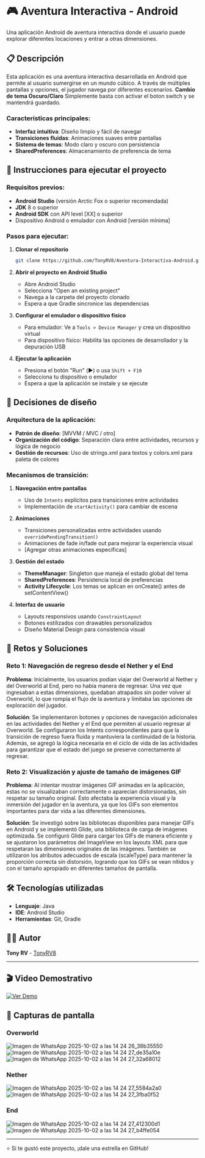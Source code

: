 # 🎮 Aventura Interactiva - Android

Una aplicación Android de aventura interactiva donde el usuario puede explorar diferentes locaciones y entrar a otras dimensiones.

## 📋 Descripción

Esta aplicación es una aventura interactiva desarrollada en Android que permite al usuario sumergirse en un mundo cúbico. A través de múltiples pantallas y opciones, el jugador navega por diferentes escenarios.
**Cambio de tema Oscuro/Claro** Simplemente basta con activar el boton switch y se mantendrá guardado.

### Características principales:
- **Interfaz intuitiva**: Diseño limpio y fácil de navegar
- **Transiciones fluidas**: Animaciones suaves entre pantallas
- **Sistema de temas**: Modo claro y oscuro con persistencia
- **SharedPreferences**: Almacenamiento de preferencia de tema

## 🚀 Instrucciones para ejecutar el proyecto

### Requisitos previos:
- **Android Studio** (versión Arctic Fox o superior recomendada)
- **JDK** 8 o superior
- **Android SDK** con API level [XX] o superior
- Dispositivo Android o emulador con Android [versión mínima]

### Pasos para ejecutar:

1. **Clonar el repositorio**
   ```bash
   git clone https://github.com/TonyRV8/Aventura-Interactiva-Android.git
   ```

2. **Abrir el proyecto en Android Studio**
   - Abre Android Studio
   - Selecciona "Open an existing project"
   - Navega a la carpeta del proyecto clonado
   - Espera a que Gradle sincronice las dependencias

3. **Configurar el emulador o dispositivo físico**
   - Para emulador: Ve a `Tools > Device Manager` y crea un dispositivo virtual
   - Para dispositivo físico: Habilita las opciones de desarrollador y la depuración USB

4. **Ejecutar la aplicación**
   - Presiona el botón "Run" (▶️) o usa `Shift + F10`
   - Selecciona tu dispositivo o emulador
   - Espera a que la aplicación se instale y se ejecute

## 🎨 Decisiones de diseño

### Arquitectura de la aplicación:
- **Patrón de diseño**: [MVVM / MVC / otro]
- **Organización del código**: Separación clara entre actividades, recursos y lógica de negocio
- **Gestión de recursos**: Uso de strings.xml para textos y colors.xml para paleta de colores

### Mecanismos de transición:

1. **Navegación entre pantallas**
   - Uso de `Intents` explícitos para transiciones entre actividades
   - Implementación de `startActivity()` para cambiar de escena

2. **Animaciones**
   - Transiciones personalizadas entre actividades usando `overridePendingTransition()`
   - Animaciones de fade in/fade out para mejorar la experiencia visual
   - [Agregar otras animaciones específicas]

3. **Gestión del estado**
   - **ThemeManager**: Singleton que maneja el estado global del tema
   - **SharedPreferences**: Persistencia local de preferencias
   - **Activity Lifecycle**: Los temas se aplican en onCreate() antes de setContentView()

4. **Interfaz de usuario**
   - Layouts responsivos usando `ConstraintLayout`
   - Botones estilizados con drawables personalizados
   - Diseño Material Design para consistencia visual


## 🔧 Retos y Soluciones

### Reto 1: Navegación de regreso desde el Nether y el End
**Problema**: Inicialmente, los usuarios podían viajar del Overworld al Nether y del Overworld al End, pero no había manera de regresar. Una vez que ingresaban a estas dimensiones, quedaban atrapados sin poder volver al Overworld, lo que rompía el flujo de la aventura y limitaba las opciones de exploración del jugador.

**Solución**: Se implementaron botones y opciones de navegación adicionales en las actividades del Nether y el End que permiten al usuario regresar al Overworld. Se configuraron los Intents correspondientes para que la transición de regreso fuera fluida y mantuviera la continuidad de la historia. Además, se agregó la lógica necesaria en el ciclo de vida de las actividades para garantizar que el estado del juego se preserve correctamente al regresar.

### Reto 2: Visualización y ajuste de tamaño de imágenes GIF
**Problema**: Al intentar mostrar imágenes GIF animadas en la aplicación, estas no se visualizaban correctamente o aparecían distorsionadas, sin respetar su tamaño original. Esto afectaba la experiencia visual y la inmersión del jugador en la aventura, ya que los GIFs son elementos importantes para dar vida a las diferentes dimensiones.

**Solución**: Se investigó sobre las bibliotecas disponibles para manejar GIFs en Android y se implementó Glide, una biblioteca de carga de imágenes optimizada. Se configuró Glide para cargar los GIFs de manera eficiente y se ajustaron los parámetros del ImageView en los layouts XML para que respetaran las dimensiones originales de las imágenes. También se utilizaron los atributos adecuados de escala (scaleType) para mantener la proporción correcta sin distorsión, logrando que los GIFs se vean nítidos y con el tamaño apropiado en diferentes tamaños de pantalla.


## 🛠️ Tecnologías utilizadas

- **Lenguaje**: Java
- **IDE**: Android Studio
- **Herramientas**: Git, Gradle

## 👨‍💻 Autor

**Tony RV** - [TonyRV8](https://github.com/TonyRV8)

---

## 🎬 Video Demostrativo

[![Ver Demo](https://img.shields.io/badge/▶️-Ver_Demo_en_YouTube-red?style=for-the-badge&logo=youtube)](https://youtube.com/shorts/lV8JLI6Z8EU)

## 📸 Capturas de pantalla

### Overworld
![Imagen de WhatsApp 2025-10-02 a las 14 24 26_38b35550](https://github.com/user-attachments/assets/218afa3e-cb7f-4db1-8043-68ca4bfdba2f)
![Imagen de WhatsApp 2025-10-02 a las 14 24 27_de35a10e](https://github.com/user-attachments/assets/405af2b8-2313-46de-a987-a4b5b4c9c17c)
![Imagen de WhatsApp 2025-10-02 a las 14 24 27_32a68012](https://github.com/user-attachments/assets/a14d9720-656a-4ef0-bf68-b8c68be30193)


### Nether
![Imagen de WhatsApp 2025-10-02 a las 14 24 27_5584a2a0](https://github.com/user-attachments/assets/4cb7df4e-23db-4a60-92e3-64418f575401)
![Imagen de WhatsApp 2025-10-02 a las 14 24 27_3fba0f52](https://github.com/user-attachments/assets/49548190-03f3-40bb-92c4-2106f58d8ca0)

### End
![Imagen de WhatsApp 2025-10-02 a las 14 24 27_412300d1](https://github.com/user-attachments/assets/b3729fac-9205-49ea-813d-26141d3d04f9)
![Imagen de WhatsApp 2025-10-02 a las 14 24 27_b4ffe054](https://github.com/user-attachments/assets/f4df35ad-9cee-4177-92a8-018904555090)


---





⭐ Si te gustó este proyecto, ¡dale una estrella en GitHub!
